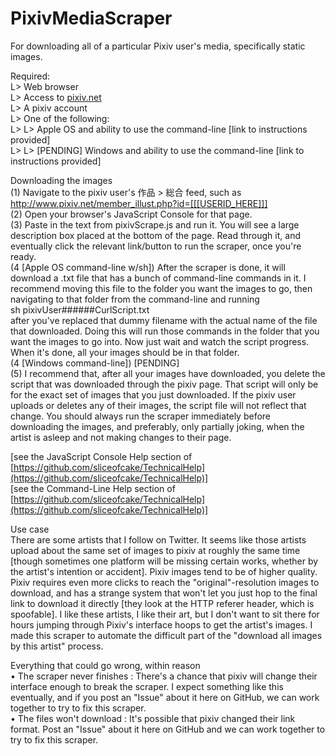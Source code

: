 # PixivMediaScraper  
For downloading all of a particular Pixiv user's media, specifically static images.  
  
Required:  
L> Web browser  
L> Access to [pixiv.net](pixiv.net)  
L> A pixiv account  
L> One of the following:  
L> L> Apple OS and ability to use the command-line [link to instructions provided]  
L> L> [PENDING] Windows and ability to use the command-line [link to instructions provided]  
  
Downloading the images  
(1) Navigate to the pixiv user's 作品 > 総合 feed, such as http://www.pixiv.net/member_illust.php?id=[[[USERID_HERE]]]  
(2) Open your browser's JavaScript Console for that page.  
(3) Paste in the text from pixivScrape.js and run it. You will see a large description box placed at the bottom of the page. Read through it, and eventually click the relevant link/button to run the scraper, once you're ready.  
(4 [Apple OS command-line w/sh]) After the scraper is done, it will download a .txt file that has a bunch of command-line commands in it. I recommend moving this file to the folder you want the images to go, then navigating to that folder from the command-line and running  
sh pixivUser######CurlScript.txt  
after you've replaced that dummy filename with the actual name of the file that downloaded. Doing this will run those commands in the folder that you want the images to go into. Now just wait and watch the script progress. When it's done, all your images should be in that folder.  
(4 [Windows command-line]) [PENDING\]  
(5) I recommend that, after all your images have downloaded, you delete the script that was downloaded through the pixiv page. That script will only be for the exact set of images that you just downloaded. If the pixiv user uploads or deletes any of their images, the script file will not reflect that change. You should always run the scraper immediately before downloading the images, and preferably, only partially joking, when the artist is asleep and not making changes to their page.  
  
[see the JavaScript Console Help section of [https://github.com/sliceofcake/TechnicalHelp](https://github.com/sliceofcake/TechnicalHelp)]  
[see the Command-Line Help section of [https://github.com/sliceofcake/TechnicalHelp](https://github.com/sliceofcake/TechnicalHelp)]  
  
Use case  
There are some artists that I follow on Twitter. It seems like those artists upload about the same set of images to pixiv at roughly the same time [though sometimes one platform will be missing certain works, whether by the artist's intention or accident]. Pixiv images tend to be of higher quality. Pixiv requires even more clicks to reach the "original"-resolution images to download, and has a strange system that won't let you just hop to the final link to download it directly [they look at the HTTP referer header, which is spoofable]. I like these artists, I like their art, but I don't want to sit there for hours jumping through Pixiv's interface hoops to get the artist's images. I made this scraper to automate the difficult part of the "download all images by this artist" process.  
  
Everything that could go wrong, within reason  
• The scraper never finishes : There's a chance that pixiv will change their interface enough to break the scraper. I expect something like this eventually, and if you post an "Issue" about it here on GitHub, we can work together to try to fix this scraper.  
• The files won't download : It's possible that pixiv changed their link format. Post an "Issue" about it here on GitHub and we can work together to try to fix this scraper.  